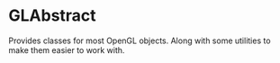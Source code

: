 # GLAbstract

Provides classes for most OpenGL objects. Along with some utilities to make them easier to work with.
